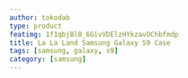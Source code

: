 ```yaml
---
author: tokodab
type: product
featimg: 1f1qbjBl8_6GivVDElzHYkzavOChbfmdp
title: La La Land Samsung Galaxy S9 Case
tags: [samsung, galaxy, s9]
category: [samsung]
---
```

